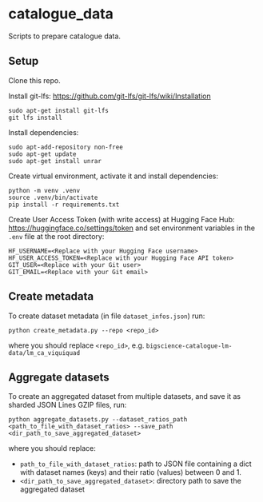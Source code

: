 # catalogue_data
Scripts to prepare catalogue data.

## Setup
Clone this repo.

Install git-lfs: https://github.com/git-lfs/git-lfs/wiki/Installation
```shell
sudo apt-get install git-lfs
git lfs install
```

Install dependencies:
```shell
sudo apt-add-repository non-free
sudo apt-get update
sudo apt-get install unrar
```

Create virtual environment, activate it and install dependencies:
```shell
python -m venv .venv
source .venv/bin/activate
pip install -r requirements.txt
```

Create User Access Token (with write access) at Hugging Face Hub: https://huggingface.co/settings/token
and set environment variables in the `.env` file at the root directory:
```
HF_USERNAME=<Replace with your Hugging Face username>
HF_USER_ACCESS_TOKEN=<Replace with your Hugging Face API token>
GIT_USER=<Replace with your Git user>
GIT_EMAIL=<Replace with your Git email>
```

## Create metadata
To create dataset metadata (in file `dataset_infos.json`) run:
```shell
python create_metadata.py --repo <repo_id>
```
where you should replace `<repo_id>`, e.g. `bigscience-catalogue-lm-data/lm_ca_viquiquad`


## Aggregate datasets
To create an aggregated dataset from multiple datasets, and save it as sharded JSON Lines GZIP files, run:
```shell
python aggregate_datasets.py --dataset_ratios_path <path_to_file_with_dataset_ratios> --save_path <dir_path_to_save_aggregated_dataset>
```
where you should replace:
- `path_to_file_with_dataset_ratios`: path to JSON file containing a dict with dataset names (keys) and their ratio
  (values) between 0 and 1.
- `<dir_path_to_save_aggregated_dataset>`: directory path to save the aggregated dataset
